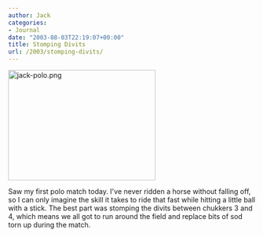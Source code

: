 ```yaml
---
author: Jack
categories:
- Journal
date: "2003-08-03T22:19:07+00:00"
title: Stomping Divits
url: /2003/stomping-divits/
---
```


<img alt="jack-polo.png" src="https://jackbaty.com/images/blog/jack-polo.png" width="300" height="225" border="0" />
  

  
Saw my first polo match today. I've never ridden a horse without falling off, so I can only imagine the skill it takes to ride that fast while hitting a little ball with a stick. The best part was stomping the divits between chukkers 3 and 4, which means we all got to run around the field and replace bits of sod torn up during the match.